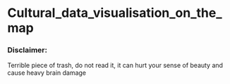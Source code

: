 # Cultural_data_visualisation_on_the_map
### Disclaimer:
Terrible piece of trash, do not read it, it can hurt your sense of beauty and cause heavy brain damage
